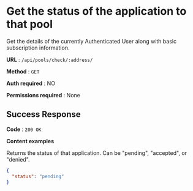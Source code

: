 # Get the status of the application to that pool

Get the details of the currently Authenticated User along with basic
subscription information.

**URL** : `/api/pools/check/:address/`

**Method** : `GET`

**Auth required** : NO

**Permissions required** : None

## Success Response

**Code** : `200 OK`

**Content examples**

Returns the status of that application. Can be "pending", "accepted", or "denied".

```json
{
  "status": "pending"
}
```
